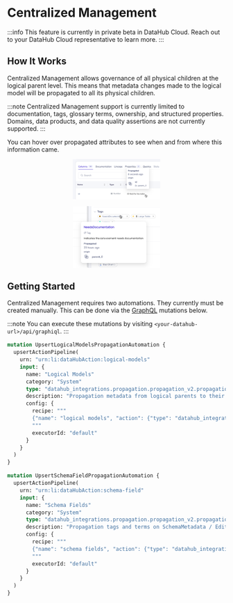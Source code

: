 # Centralized Management

:::info
This feature is currently in private beta in DataHub Cloud. Reach out to your DataHub Cloud representative to learn more.
:::

## How It Works

Centralized Management allows governance of all physical children at the logical parent level. This means that metadata changes made to the logical model will be propagated to all its physical children.

:::note
Centralized Management support is currently limited to documentation, tags, glossary terms, ownership, and structured properties. Domains, data products, and data quality assertions are not currently supported.
:::

You can hover over propagated attributes to see when and from where this information came.

<p style="display: flex; flex-direction: column; align-items: center; gap: 16px;">
    <img width="40%" src="https://raw.githubusercontent.com/datahub-project/static-assets/main/imgs/logical/description-propagated.png" />
    <img width="40%" src="https://raw.githubusercontent.com/datahub-project/static-assets/main/imgs/logical/tag-propagated.png" />
</p>

## Getting Started

Centralized Management requires two automations. They currently must be created manually. This can be done via the [GraphQL](../../../api/graphql) mutations below.

:::note
You can execute these mutations by visiting `<your-datahub-url>/api/graphiql`.
:::

```graphql
mutation UpsertLogicalModelsPropagationAutomation {
  upsertActionPipeline(
    urn: "urn:li:dataHubAction:logical-models"
    input: {
      name: "Logical Models"
      category: "System"
      type: "datahub_integrations.propagation.propagation_v2.propagation_v2_action.PropagationV2Action"
      description: "Propagation metadata from logical parents to their children"
      config: {
        recipe: """
        {"name": "logical models", "action": {"type": "datahub_integrations.propagation.propagation_v2.propagation_v2_action.PropagationV2Action", "config": {"enabled": true, "propagation_rule": {"metadata_propagated": {"tags": {}, "terms": {}, "documentation": {}, "ownership": {}, "structured_properties": {}}, "origin_urn_resolution": {"lookup_type": "relationship", "relationship_type": "PhysicalInstanceOf"}, "target_urn_resolution": [{"lookup_type": "relationship", "relationship_type": "PhysicalInstanceOf"}]}}}}
        """
        executorId: "default"
      }
    }
  )
}
```

```graphql
mutation UpsertSchemaFieldPropagationAutomation {
  upsertActionPipeline(
    urn: "urn:li:dataHubAction:schema-field"
    input: {
      name: "Schema Fields"
      category: "System"
      type: "datahub_integrations.propagation.propagation_v2.propagation_v2_action.PropagationV2Action"
      description: "Propagation tags and terms on SchemaMetadata / EditableSchemaMetadata to aspects directly on schema fields"
      config: {
        recipe: """
        {"name": "schema fields", "action": {"type": "datahub_integrations.propagation.propagation_v2.propagation_v2_action.PropagationV2Action", "config": {"enabled": true, "propagation_rule": {"metadata_propagated": {"tags": {"omit_attribution_is_propagated": true}, "terms": {"omit_attribution_is_propagated": true}, "documentation": {"omit_attribution_is_propagated": true}}, "origin_urn_resolution": {"lookup_type": "entity", "entity_type": "dataset", "query":"platform:logical"}, "target_urn_resolution": "schema_field"}}}}
        """
        executorId: "default"
      }
    }
  )
}
```
